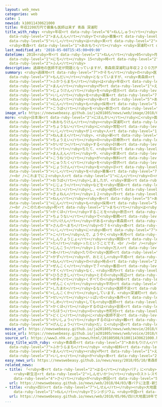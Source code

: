 ```yaml
---
layout: web_news
categories: web
cate: 1
newsid: k10011430621000
title: 年収2200万円で募集も医師は来ず 青森 深浦町
title_with_ruby: <ruby>年収<rt data-ruby-level="6">ねんしゅう</rt></ruby>2200<ruby>万円<rt
  data-ruby-level="2">まんえん</rt></ruby>で<ruby>募集<rt data-ruby-level="7">ぼしゅう</rt></ruby>も<ruby>医師<rt
  data-ruby-level="5">いし</rt></ruby>は<ruby>来<rt data-ruby-level="2">こ</rt></ruby>ず
  <ruby>青森<rt data-ruby-level="1">あおもり</rt></ruby> <ruby>深浦町<rt data-ruby-level="7">ふかうらまち</rt></ruby>
last_modified_at: '2018-05-08T15:45:00+09:00'
datetime: 2018<ruby>年<rt data-ruby-level="1">ねん</rt></ruby>05<ruby>月<rt data-ruby-level="1">がつ</rt></ruby>08<ruby>日<rt
  data-ruby-level="1">にち</rt></ruby> 15<ruby>時<rt data-ruby-level="2">じ</rt></ruby>45<ruby>分<rt
  data-ruby-level="2">ふん</rt></ruby>
description: 過疎地の医師不足が問題となっていますが、青森県深浦町は年収２２００万円などの条件を提示して医師を募集したにもかかわらず、３年余りかけても１人も採用できず、公募を断念したことがわかりました。
summary: <ruby>過疎地<rt data-ruby-level="7">かそち</rt></ruby>の<ruby>医師不足<rt data-ruby-level="5">いしぶそく</rt></ruby>が<ruby>問題<rt
  data-ruby-level="3">もんだい</rt></ruby>となっていますが、<ruby>青森県<rt data-ruby-level="3">あおもりけん</rt></ruby><ruby>深浦町<rt
  data-ruby-level="7">ふかうらまち</rt></ruby>は<ruby>年収<rt data-ruby-level="6">ねんしゅう</rt></ruby>２２００<ruby>万<rt
  data-ruby-level="2">まん</rt></ruby><ruby>円<rt data-ruby-level="1">えん</rt></ruby>などの<ruby>条件<rt
  data-ruby-level="5">じょうけん</rt></ruby>を<ruby>提示<rt data-ruby-level="5">ていじ</rt></ruby>して<ruby>医師<rt
  data-ruby-level="5">いし</rt></ruby>を<ruby>募集<rt data-ruby-level="7">ぼしゅう</rt></ruby>したにもかかわらず、３<ruby>年<rt
  data-ruby-level="1">ねん</rt></ruby><ruby>余<rt data-ruby-level="5">あま</rt></ruby>りかけても１<ruby>人<rt
  data-ruby-level="1">にん</rt></ruby>も<ruby>採用<rt data-ruby-level="5">さいよう</rt></ruby>できず、<ruby>公募<rt
  data-ruby-level="7">こうぼ</rt></ruby>を<ruby>断念<rt data-ruby-level="5">だんねん</rt></ruby>したことがわかりました。
image_url: https://newswebeasy.github.io/ja201805/news/web/image/2018/05/08/K10011430621_1805081548_1805081549_01_03.jpg
more: <ruby>日本海<rt data-ruby-level="2">にほんかい</rt></ruby>に<ruby>面<rt data-ruby-level="3">めん</rt></ruby>した<ruby>青森県<rt
  data-ruby-level="3">あおもりけん</rt></ruby><ruby>深浦町<rt data-ruby-level="7">ふかうらまち</rt></ruby>は、<ruby>町内<rt
  data-ruby-level="2">ちょうない</rt></ruby>に<ruby>常駐<rt data-ruby-level="7">じょうちゅう</rt></ruby>する<ruby>医師<rt
  data-ruby-level="5">いし</rt></ruby>が１<ruby>人<rt data-ruby-level="1">にん</rt></ruby>しかいなかったため、４<ruby>年前<rt
  data-ruby-level="2">ねんまえ</rt></ruby>、<ruby>新<rt data-ruby-level="2">あら</rt></ruby>たに<ruby>町営<rt
  data-ruby-level="5">ちょうえい</rt></ruby>の<ruby>診療所<rt data-ruby-level="7">しんりょうじょ</rt></ruby>を<ruby>開設<rt
  data-ruby-level="5">かいせつ</rt></ruby>する<ruby>計画<rt data-ruby-level="2">けいかく</rt></ruby>を<ruby>打<rt
  data-ruby-level="3">う</rt></ruby>ちたて、<ruby>年収<rt data-ruby-level="6">ねんしゅう</rt></ruby>２２００<ruby>万円<rt
  data-ruby-level="2">まんえん</rt></ruby>や、<ruby>家賃<rt data-ruby-level="6">やちん</rt></ruby>や<ruby>光熱費<rt
  data-ruby-level="4">こうねつひ</rt></ruby>が<ruby>無料<rt data-ruby-level="4">むりょう</rt></ruby>の<ruby>住宅<rt
  data-ruby-level="6">じゅうたく</rt></ruby>を<ruby>提供<rt data-ruby-level="6">ていきょう</rt></ruby>するという<ruby>条件<rt
  data-ruby-level="5">じょうけん</rt></ruby>を<ruby>示<rt data-ruby-level="5">しめ</rt></ruby>して<ruby>医師<rt
  data-ruby-level="5">いし</rt></ruby>を<ruby>募集<rt data-ruby-level="7">ぼしゅう</rt></ruby>しました。<br
  /><br />これまでに２<ruby>人<rt data-ruby-level="1">にん</rt></ruby>の<ruby>医師<rt data-ruby-level="5">いし</rt></ruby>が<ruby>応募<rt
  data-ruby-level="7">おうぼ</rt></ruby>しましたが、<ruby>家庭<rt data-ruby-level="3">かてい</rt></ruby>の<ruby>事情<rt
  data-ruby-level="5">じじょう</rt></ruby>などを<ruby>理由<rt data-ruby-level="3">りゆう</rt></ruby>に<ruby>辞退<rt
  data-ruby-level="5">じたい</rt></ruby>し、<ruby>結局<rt data-ruby-level="4">けっきょく</rt></ruby>、<ruby>去年<rt
  data-ruby-level="3">きょねん</rt></ruby>１２<ruby>月<rt data-ruby-level="1">がつ</rt></ruby>まで３<ruby>年<rt
  data-ruby-level="1">ねん</rt></ruby><ruby>余<rt data-ruby-level="5">あま</rt></ruby>りかけても１<ruby>人<rt
  data-ruby-level="1">にん</rt></ruby>も<ruby>採用<rt data-ruby-level="5">さいよう</rt></ruby>できませんでした。<br
  /><br />このため<ruby>町<rt data-ruby-level="1">まち</rt></ruby>は<ruby>公募<rt data-ruby-level="7">こうぼ</rt></ruby>で<ruby>確保<rt
  data-ruby-level="5">かくほ</rt></ruby>することを<ruby>断念<rt data-ruby-level="5">だんねん</rt></ruby>し、かつて<ruby>町内<rt
  data-ruby-level="2">ちょうない</rt></ruby>で<ruby>勤務<rt data-ruby-level="6">きんむ</rt></ruby>した<ruby>経験<rt
  data-ruby-level="5">けいけん</rt></ruby>がある<ruby>青森県<rt data-ruby-level="3">あおもりけん</rt></ruby><ruby>三戸町<rt
  data-ruby-level="8">さんのへまち</rt></ruby>の７６<ruby>歳<rt data-ruby-level="7">さい</rt></ruby>の<ruby>医師<rt
  data-ruby-level="5">いし</rt></ruby>に<ruby>頼<rt data-ruby-level="7">たの</rt></ruby>み<ruby>込<rt
  data-ruby-level="7">こ</rt></ruby>んで、ようやく<ruby>来月<rt data-ruby-level="2">らいげつ</rt></ruby>、<ruby>診療所<rt
  data-ruby-level="7">しんりょうじょ</rt></ruby><ruby>開設<rt data-ruby-level="5">かいせつ</rt></ruby>のめどが<ruby>立<rt
  data-ruby-level="1">た</rt></ruby>ったということです。<br /><br /><ruby>青森県<rt data-ruby-level="3">あおもりけん</rt></ruby>は<ruby>人口<rt
  data-ruby-level="1">じんこう</rt></ruby>１０<ruby>万人<rt data-ruby-level="2">まんにん</rt></ruby><ruby>当<rt
  data-ruby-level="2">あ</rt></ruby>たりの<ruby>医師<rt data-ruby-level="5">いし</rt></ruby>の<ruby>数<rt
  data-ruby-level="2">かず</rt></ruby>が、おととし<ruby>平成<rt data-ruby-level="4">へいせい</rt></ruby>２８<ruby>年<rt
  data-ruby-level="1">ねん</rt></ruby>の<ruby>時点<rt data-ruby-level="2">じてん</rt></ruby>で<ruby>全国<rt
  data-ruby-level="3">ぜんこく</rt></ruby>で７<ruby>番目<rt data-ruby-level="2">ばんめ</rt></ruby>に<ruby>少<rt
  data-ruby-level="2">すく</rt></ruby>なく、<ruby>県内<rt data-ruby-level="3">けんない</rt></ruby>では<ruby>弘前市<rt
  data-ruby-level="8">ひろさきし</rt></ruby>とその<ruby>周辺<rt data-ruby-level="4">しゅうへん</rt></ruby>を<ruby>除<rt
  data-ruby-level="6">のぞ</rt></ruby>くすべての<ruby>地域<rt data-ruby-level="6">ちいき</rt></ruby>で<ruby>全国<rt
  data-ruby-level="3">ぜんこく</rt></ruby><ruby>平均<rt data-ruby-level="5">へいきん</rt></ruby>を<ruby>下回<rt
  data-ruby-level="2">したまわ</rt></ruby>るなど<ruby>医師不足<rt data-ruby-level="5">いしぶそく</rt></ruby>が<ruby>深刻化<rt
  data-ruby-level="6">しんこくか</rt></ruby>しています。<ruby>深浦町<rt data-ruby-level="7">ふかうらまち</rt></ruby>は「<ruby>精<rt
  data-ruby-level="5">せい</rt></ruby>いっぱいの<ruby>条件<rt data-ruby-level="5">じょうけん</rt></ruby>を<ruby>示<rt
  data-ruby-level="5">しめ</rt></ruby>しても<ruby>医師<rt data-ruby-level="5">いし</rt></ruby>を<ruby>確保<rt
  data-ruby-level="5">かくほ</rt></ruby>するのは<ruby>容易<rt data-ruby-level="5">ようい</rt></ruby>ではなく、<ruby>地方<rt
  data-ruby-level="2">ちほう</rt></ruby>の<ruby>市町村<rt data-ruby-level="2">しちょうそん</rt></ruby>が<ruby>独自<rt
  data-ruby-level="5">どくじ</rt></ruby>に<ruby>医師不足<rt data-ruby-level="5">いしぶそく</rt></ruby>を<ruby>解消<rt
  data-ruby-level="5">かいしょう</rt></ruby>するのは<ruby>難<rt data-ruby-level="6">むずか</rt></ruby>しいのが<ruby>現状<rt
  data-ruby-level="5">げんじょう</rt></ruby>だ」と<ruby>話<rt data-ruby-level="2">はな</rt></ruby>しています。
movie_url: https://newswebeasy.github.io/ja201805/news/web/movie/2018/05/08/k10011430621_201805081548_201805081548.mp4
voice_url: https://newswebeasy.github.io/ja201805/news/web/voice/2018/05/08/k10011430621_201805081548_201805081548.mp3
source_url: https://www3.nhk.or.jp/news/html/20180508/k10011430621000.html
easy_title_with_ruby: <ruby>青森県<rt data-ruby-level="3">あおもりけん</rt></ruby><ruby>深浦町<rt
  data-ruby-level="7">ふかうらまち</rt></ruby> <ruby>給料<rt data-ruby-level="4">きゅうりょう</rt></ruby>２２００<ruby>万<rt
  data-ruby-level="2">まん</rt></ruby><ruby>円<rt data-ruby-level="1">えん</rt></ruby>でも<ruby>医者<rt
  data-ruby-level="3">いしゃ</rt></ruby>が<ruby>来<rt data-ruby-level="2">き</rt></ruby>てくれない
easy_news_url: https://newswebeasy.github.io/news/easy/2018/05/10/青森県深浦町-給料2200万円でも医者が来てくれない
related_news:
- title: 「<ruby>春<rt data-ruby-level="2">はる</rt></ruby>バテ」に<ruby>注意<rt data-ruby-level="3">ちゅうい</rt></ruby>！
    <ruby>新生活<rt data-ruby-level="2">しんせいかつ</rt></ruby>のストレスや<ruby>寒暖<rt data-ruby-level="6">かんだん</rt></ruby>の<ruby>差<rt
    data-ruby-level="4">さ</rt></ruby>が<ruby>原因<rt data-ruby-level="5">げんいん</rt></ruby>か
  url: https://newswebeasy.github.io/news/web/2018/04/03/春バテに注意-新生活のストレスや寒暖の差が原因か
- title: <ruby>四川<rt data-ruby-level="7">しせん</rt></ruby><ruby>大地震<rt data-ruby-level="7">おおじしん</rt></ruby>10<ruby>年<rt
    data-ruby-level="1">ねん</rt></ruby>でシンポジウム <ruby>中国<rt data-ruby-level="2">ちゅうごく</rt></ruby>
  url: https://newswebeasy.github.io/news/web/2018/05/06/四川大地震10年でシンポジウム-中国
...
```

